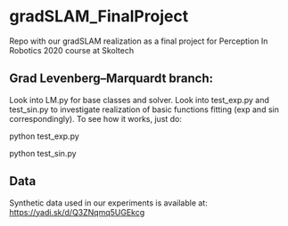 # gradSLAM_FinalProject
Repo with our gradSLAM realization as a final project for Perception In Robotics 2020 course at Skoltech

## Grad Levenberg–Marquardt branch:
Look into LM.py for base classes and solver. Look into test_exp.py and test_sin.py to investigate realization of basic 
functions fitting (exp and sin correspondingly). To see how it works, just do:

python test_exp.py

python test_sin.py

## Data

Synthetic data used in our experiments is available at: https://yadi.sk/d/Q3ZNqmq5UGEkcg
